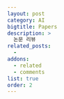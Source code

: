 ```yaml
---
layout: post
category: AI
bigtitle: Papers
description: >
  논문 리뷰
related_posts:
  -
addons:
  - related
  - comments
list: true
order: 2
---
```

